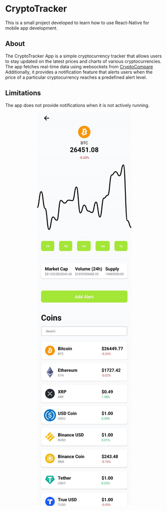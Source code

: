# CryptoTracker
This is a small project developed to learn how to use React-Native for mobile app development.

## About
The CryptoTracker App is a simple cryptocurrency tracker that allows users to stay updated on the latest prices and charts of various cryptocurrencies. The app fetches real-time data using websockets from  [CryptoCompare](https://www.cryptocompare.com/) Additionally, it provides a notification feature that alerts users when the price of a particular cryptocurrency reaches a predefined alert level.

## Limitations
The app does not provide notifications when it is not actively running.

<p align="center">
  <img src="detail.jpg" alt="Preview 1" width="300" />
  <img src="list.jpg" alt="Preview 2" width="300" />
</p>
